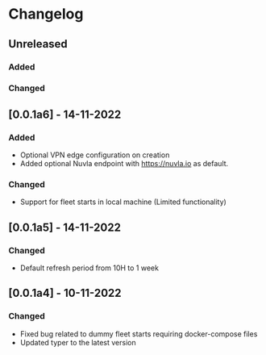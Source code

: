# Changelog

## Unreleased
### Added
### Changed

## [0.0.1a6] - 14-11-2022
### Added
- Optional VPN edge configuration on creation
- Added optional Nuvla endpoint with https://nuvla.io as default.
### Changed
- Support for fleet starts in local machine (Limited functionality)

## [0.0.1a5] - 14-11-2022
### Changed
- Default refresh period from 10H to 1 week

## [0.0.1a4] - 10-11-2022
### Changed
- Fixed bug related to dummy fleet starts requiring docker-compose files
- Updated typer to the latest version